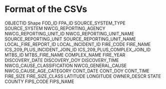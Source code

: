 # Format of the CSVs

OBJECTID
Shape
FOD_ID
FPA_ID
SOURCE_SYSTEM_TYPE
SOURCE_SYSTEM
NWCG_REPORTING_AGENCY
NWCG_REPORTING_UNIT_ID
NWCG_REPORTING_UNIT_NAME
SOURCE_REPORTING_UNIT
SOURCE_REPORTING_UNIT_NAME
LOCAL_FIRE_REPORT_ID
LOCAL_INCIDENT_ID
FIRE_CODE
FIRE_NAME
ICS_209_PLUS_INCIDENT_JOIN_ID
ICS_209_PLUS_COMPLEX_JOIN_ID
MTBS_ID
MTBS_FIRE_NAME
COMPLEX_NAME
FIRE_YEAR
DISCOVERY_DATE
DISCOVERY_DOY
DISCOVERY_TIME
NWCG_CAUSE_CLASSIFICATION
NWCG_GENERAL_CAUSE
NWCG_CAUSE_AGE_CATEGORY
CONT_DATE
CONT_DOY
CONT_TIME
FIRE_SIZE
FIRE_SIZE_CLASS
LATITUDE
LONGITUDE
OWNER_DESCR
STATE
COUNTY
FIPS_CODE
FIPS_NAME
